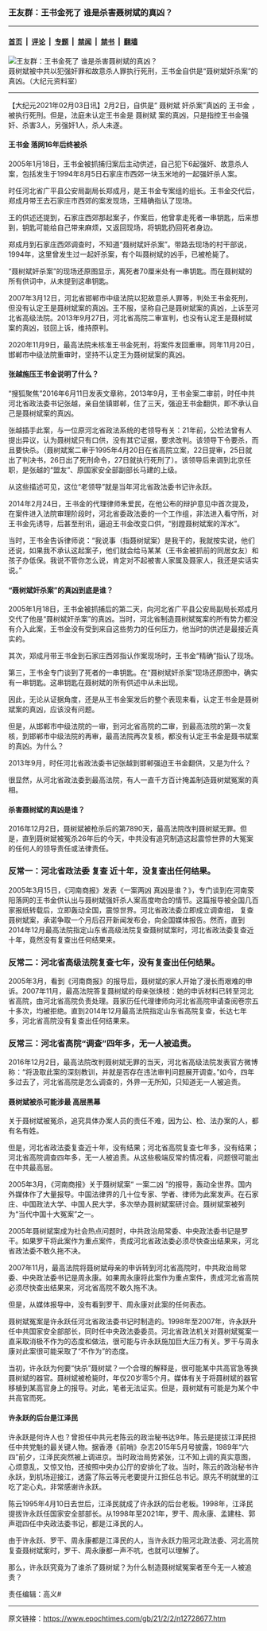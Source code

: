 ### 王友群：王书金死了 谁是杀害聂树斌的真凶？

---

#### [首页](../../../..?n12728677) &nbsp;|&nbsp; [评论](../../../../../epoch-comment?n12728677) &nbsp;|&nbsp; [专题](../../../../../epoch-special?n12728677) &nbsp;|&nbsp; [禁闻](../../../../../epoch-news?n12728677) &nbsp;|&nbsp; [禁书](../../../../../books?n12728677) &nbsp;|&nbsp; [翻墙](https://github.com/gfw-breaker/nogfw/blob/master/README.md?n12728677)


<div><img alt="王友群：王书金死了 谁是杀害聂树斌的真凶？" class="attachment-djy_600_400 size-djy_600_400 wp-post-image" src="https://i.epochtimes.com/assets/uploads/2021/02/ttl7dayszF_1-600x400.jpg"/>
<div class="caption">
 聂树斌被中共以犯强奸罪和故意杀人罪执行死刑，王书金自供是“聂树斌奸杀案”的真凶。（大纪元资料室）
</div></div><hr/><div class="post_content" id="artbody" itemprop="articleBody">
 <!-- article content begin -->
 <p>
  【大纪元2021年02月03日讯】2月2日，自供是“
  <ok href="https://www.epochtimes.com/gb/tag/%E8%81%82%E6%A0%91%E6%96%8C.html">
   聂树斌
  </ok>
  奸杀案”真凶的
  <ok href="https://www.epochtimes.com/gb/tag/%E7%8E%8B%E4%B9%A6%E9%87%91.html">
   王书金
  </ok>
  ，被执行死刑。但是，法庭未认定王书金是
  <ok href="https://www.epochtimes.com/gb/tag/%E8%81%82%E6%A0%91%E6%96%8C.html">
   聂树斌
  </ok>
  案的真凶，只是指控王书金强奸、杀害3人，另强奸1人，杀人未遂。
 </p>
 <h4>
  <ok href="https://www.epochtimes.com/gb/tag/%E7%8E%8B%E4%B9%A6%E9%87%91.html">
   王书金
  </ok>
  落网16年后终被杀
 </h4>
 <p>
  2005年1月18日，王书金被抓捕归案后主动供述，自己犯下6起强奸、故意杀人案，包括发生于1994年8月5日石家庄市西郊一块玉米地的一起强奸杀人案。
 </p>
 <p>
  时任河北省广平县公安局副局长郑成月，是王书金专案组的组长。王书金交代后，郑成月带王去石家庄市西郊的案发现场，王精确指认了现场。
 </p>
 <p>
  王的供述还提到，石家庄西郊那起案子，作案后，他曾拿走死者一串钥匙，后来想到，钥匙可能给自己带来麻烦，又返回现场，将钥匙扔回死者身边。
 </p>
 <p>
  郑成月到石家庄西郊调查时，不知道“聂树斌奸杀案”。带路去现场的村干部说，1994年，这里曾发生过一起奸杀案，有个叫聂树斌的凶手，已被枪毙了。
 </p>
 <p>
  “聂树斌奸杀案”的现场还原图显示，离死者70厘米处有一串钥匙。而在聂树斌的所有供词中，从未提到这串钥匙。
 </p>
 <p>
  2007年3月12日，河北省邯郸市中级法院以犯故意杀人罪等，判处王书金死刑，但没有认定王是聂树斌案的真凶。王不服，坚称自己是聂树斌案的真凶，上诉至河北省高级法院。2013年9月27日，河北省高院二审宣判，也没有认定王是聂树斌案的真凶，驳回上诉，维持原判。
 </p>
 <p>
  2020年11月9日，最高法院未核准王书金死刑，将案件发回重审。同年11月20日，邯郸市中级法院重审时，坚持不认定王为聂树斌案的真凶。
 </p>
 <h4>
  张越施压王书金说明了什么？
 </h4>
 <p>
  “搜狐聚焦”2016年6月11日发表文章称，2013年9月，王书金案二审前，时任中共河北省政法委书记张越，亲自坐镇邯郸，住了三天，强迫王书金翻供，即不承认自己是聂树斌案的真凶。
 </p>
 <p>
  张越插手此案，与一位原河北省政法系统的老领导有关：21年前，公检法曾有人提出异议，认为聂树斌只有口供，没有其它证据，要求改判。该领导下令要杀，而且要快杀。（聂树斌案二审于1995年4月20日在省高院立案，22日提审，25日就出了判决书，26日出了死刑命令，27日就执行死刑了）。该领导后来调到北京任职，是张越的“盟友”、原国家安全部副部长马建的上级。
 </p>
 <p>
  从这些描述可见，这位“老领导”就是当年河北省政法委书记许永跃。
 </p>
 <p>
  2014年2月24日，王书金的代理律师朱爱民，在他公布的辩护意见中首次提及，在案件进入法院审理阶段时，河北省委政法委的一个工作组，非法进入看守所，对王书金先诱导，后甚至刑讯，逼迫王书金改变口供，“别蹚聂树斌案的浑水”。
 </p>
 <p>
  当时，王书金告诉律师说：“我说事（指聂树斌案）是我干的，我就按实说，他们还说，如果我不承认这起案子，他们就会给马某某（王书金被抓前的同居女友）和孩子办低保。我说不管你怎么说，肯定对不起被害人家属及聂家人，我还是实话实说。”
 </p>
 <h4>
  “聂树斌奸杀案”的真凶到底是谁？
 </h4>
 <p>
  2005年1月18日，王书金被抓捕后的第二天，向河北省广平县公安局副局长郑成月交代了他是“聂树斌奸杀案”的真凶。当时，河北省制造聂树斌冤案的所有势力都没有介入此案，王书金没有受到来自这些势力的任何压力，他当时的供述是最接近真实的。
 </p>
 <p>
  其次，郑成月带王书金到石家庄西郊指认作案现场时，王书金“精确”指认了现场。
 </p>
 <p>
  第三，王书金专门谈到了死者的一串钥匙。在“聂树斌奸杀案”现场还原图中，确实有一串钥匙。这串钥匙在聂树斌的所有供述中从未出现。
 </p>
 <p>
  因此，无论从证据角度，还是从王书金案发后的整个表现来看，认定王书金是聂树斌案的真凶，应该没有问题。
 </p>
 <p>
  但是，从邯郸市中级法院的一审，到河北省高院的二审，到最高法院的第一次复核，到邯郸市中级法院的再审，最高法院再次复核，都没有认定王书金是聂书斌案的真凶。为什么？
 </p>
 <p>
  2013年9月，时任河北省政法委书记张越到邯郸强迫王书金翻供，又是为什么？
 </p>
 <p>
  很显然，从河北省政法委到最高法院，有人一直千方百计掩盖制造聂树斌冤案的真相。
 </p>
 <h4>
  杀害聂树斌的真凶是谁？
 </h4>
 <p>
  2016年12月2日，聂树斌被枪杀后的第7890天，最高法院改判聂树斌无罪。但是，直到聂树斌被冤杀26年后的今天，中共没有追究制造这起震惊世界的大冤案的任何人的领导责任或法律责任。
 </p>
 <h3>
  反常一：河北省政法委
  <ok href="https://www.epochtimes.com/gb/tag/%E5%A4%8D%E6%9F%A5.html">
   复查
  </ok>
  近十年，没复查出任何结果。
 </h3>
 <p>
  2005年3月15日，《河南商报》发表《一案两凶 真凶是谁？》，专门谈到在河南荥阳落网的王书金供认出与聂树斌强奸杀人案高度吻合的情节。这篇报导被全国几百家报纸转载后，立即轰动全国，震惊世界。河北省政法委立即成立调查组，
  <ok href="https://www.epochtimes.com/gb/tag/%E5%A4%8D%E6%9F%A5.html">
   复查
  </ok>
  聂树斌案，承诺争取一个月后召开新闻发布会，向全国媒体报告。然而，直到2014年12月最高法院指定山东省高级法院复查聂树斌案时，河北省政法委复查近十年，竟然没有复查出任何结果来。
 </p>
 <h3>
  反常二：河北省高级法院复查七年，没有复查出任何结果。
 </h3>
 <p>
  2005年3月，看到《河南商报》的报导后，聂树斌的家人开始了漫长而艰难的申诉。2007年11月，最高法院答复聂树斌的母亲张焕枝：她的申诉材料已转至河北省高院，由河北省高院负责处理。聂家历任代理律师向河北省高院申请查阅卷宗五十多次，均被拒绝。直到2014年12月最高法院指定山东省高院复查，长达七年多，河北省高院没有复查出任何结果来。
 </p>
 <h3>
  反常三：河北省高院“调查”四年多，无一人被追责。
 </h3>
 <p>
  2016年12月2日，最高法院改判聂树斌无罪的当天，河北省高级法院发表官方微博称：“将汲取此案的深刻教训，并就是否存在违法审判问题展开调查。”如今，四年多过去了，河北省高院是怎么调查的，外界一无所知，只知道无一人被追责。
 </p>
 <h4>
  聂树斌被杀可能涉最
  <ok href="https://www.epochtimes.com/gb/tag/%E9%AB%98%E5%B1%82%E9%BB%91%E5%B9%95.html">
   高层黑幕
  </ok>
 </h4>
 <p>
  关于聂树斌被冤杀，追究具体办案人员的责任不难，因为公、检、法办案的人，都有名有姓。
 </p>
 <p>
  但是，河北省政法委复查近十年，没有结果；河北省高院复查七年多，没有结果；河北省高院调查四年多，无一人被追责。从这些极端反常的情况看，问题很可能出在中共最高层。
 </p>
 <p>
  2005年3月，《河南商报》关于聂树斌案“
  <ok href="https://www.epochtimes.com/gb/tag/%E4%B8%80%E6%A1%88%E4%BA%8C%E5%87%B6.html">
   一案二凶
  </ok>
  ”的报导，轰动全世界。国内外媒体作了大量报导。中国法律界的几十位专家、学者、律师为此案发声。在石家庄、中国政法大学、中国人民大学，多次举办聂树斌案研讨会。聂树斌案被列为“当代中国十大冤案”之一。
 </p>
 <p>
  2005年聂树斌案成为社会热点问题时，中共政治局常委、中央政法委书记是罗干。如果罗干将此案作为重点案件，责成河北省政法委必须尽快查出结果来，河北省政法委不敢久拖不决。
 </p>
 <p>
  2007年11月，最高法院将聂树斌母亲的申诉转到河北省高院时，中共政治局常委、中央政法委书记是周永康。如果周永康将此案作为重点案件，责成河北省高院必须尽快查出结果来，河北省高院不敢久拖不决。
 </p>
 <p>
  但是，从媒体报导中，没有看到罗干、周永康对此案的任何表态。
 </p>
 <p>
  聂树斌冤案是许永跃任河北省政法委书记时制造的。1998年至2007年，许永跃升任中共国家安全部部长，同时任中央政法委委员。河北省政法机关对聂树斌冤案一直采取消极不作为的态度和做法，很可能与许永跃施加巨大压力有关。罗干与周永康对此案很可能采取了“不作为”的态度。
 </p>
 <p>
  当初，许永跃为何要“快杀”聂树斌？一个合理的解释是，很可能某中共高官急等换聂树斌的器官。聂树斌被枪毙时，年仅20岁零5个月。媒体有关于将聂树斌的器官移植到某高官身上的报导。对此，笔者无法证实。但是，聂树斌有可能是为某个中共高官而死。
 </p>
 <h4>
  许永跃的后台是江泽民
 </h4>
 <p>
  许永跃是何许人也？曾担任中共元老陈云的政治秘书达9年。陈云是提拔江泽民担任中共党魁的最关键人物。据香港《前哨》杂志2015年5月号披露，1989年“六四”前夕，江泽民突然被上调进京。当时政治局势紧张，江不知上调的真实意图，心烦意乱，又惊又怕，还按照中央办公厅的安排化了妆。当时，陈云的政治秘书许永跃，到机场迎接江，透露了陈云等元老要提升江担任总书记。原先不明就里的江吃了定心丸，非常感谢许永跃。
 </p>
 <p>
  陈云1995年4月10日去世后，江泽民就成了许永跃的后台老板。1998年，江泽民提拔许永跃任国家安全部部长。从1998年至2021年，罗干、周永康、孟建柱、郭声琨四任中央政法委书记，都是江泽民的人。
 </p>
 <p>
  由于许永跃、罗干、周永康都是江泽民的人，当许永跃力阻河北政法委、河北高院复查聂树斌案时，罗干、周永康都一声不吭，也就可以理解了。
 </p>
 <p>
  那么，许永跃究竟为了谁杀了聂树斌？为什么制造聂树斌冤案者至今无一人被追责？
 </p>
 <p>
  责任编辑：高义#
 </p>
 <!-- article content end -->
 <div id="below_article_ad">
 </div>
</div>


---

原文链接：https://www.epochtimes.com/gb/21/2/2/n12728677.htm